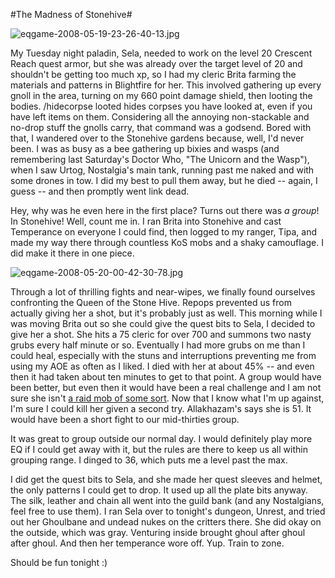 #The Madness of Stonehive#

![eqgame-2008-05-19-23-26-40-13.jpg](http://westkarana.com/wp-content/uploads/2008/05/eqgame-2008-05-19-23-26-40-13.jpg)

My Tuesday night paladin, Sela, needed to work on the level 20 Crescent Reach quest armor, but she was already over the target level of 20 and shouldn't be getting too much xp, so I had my cleric Brita farming the materials and patterns in Blightfire for her. This involved gathering up every gnoll in the area, turning on my 660 point damage shield, then looting the bodies. /hidecorpse looted hides corpses you have looked at, even if you have left items on them. Considering all the annoying non-stackable and no-drop stuff the gnolls carry, that command was a godsend. Bored with that, I wandered over to the Stonehive gardens because, well, I'd never been. I was as busy as a bee gathering up bixies and wasps (and remembering last Saturday's Doctor Who, "The Unicorn and the Wasp"), when I saw Urtog, Nostalgia's main tank, running past me naked and with some drones in tow. I did my best to pull them away, but he died -- again, I guess -- and then promptly went link dead.

Hey, why was he even here in the first place? Turns out there was *a group*! In Stonehive! Well, count me in. I ran Brita into Stonehive and cast Temperance on everyone I could find, then logged to my ranger, Tipa, and made my way there through countless KoS mobs and a shaky camouflage. I did make it there in one piece.

![eqgame-2008-05-20-00-42-30-78.jpg](http://westkarana.com/wp-content/uploads/2008/05/eqgame-2008-05-20-00-42-30-78.jpg)

Through a lot of thrilling fights and near-wipes, we finally found ourselves confronting the Queen of the Stone Hive. Repops prevented us from actually giving her a shot, but it's probably just as well. This morning while I was moving Brita out so she could give the quest bits to Sela, I decided to give her a shot. She hits a 75 cleric for over 700 and summons two nasty grubs every half minute or so. Eventually I had more grubs on me than I could heal, especially with the stuns and interruptions preventing me from using my AOE as often as I liked. I died with her at about 45% -- and even then it had taken about ten minutes to get to that point. A group would have been better, but even then it would have been a real challenge and I am not sure she isn't [a raid mob of some sort](http://eqbeastiary.allakhazam.com/search.shtml?id=22673). Now that I know what I'm up against, I'm sure I could kill her given a second try. Allakhazam's says she is 51. It would have been a short fight to our mid-thirties group.

It was great to group outside our normal day. I would definitely play more EQ if I could get away with it, but the rules are there to keep us all within grouping range. I dinged to 36, which puts me a level past the max.

I did get the quest bits to Sela, and she made her quest sleeves and helmet, the only patterns I could get to drop. It used up all the plate bits anyway. The silk, leather and chain all went into the guild bank (and any Nostalgians, feel free to use them). I ran Sela over to tonight's dungeon, Unrest, and tried out her Ghoulbane and undead nukes on the critters there. She did okay on the outside, which was gray. Venturing inside brought ghoul after ghoul after ghoul. And then her temperance wore off. Yup. Train to zone.

Should be fun tonight :)


